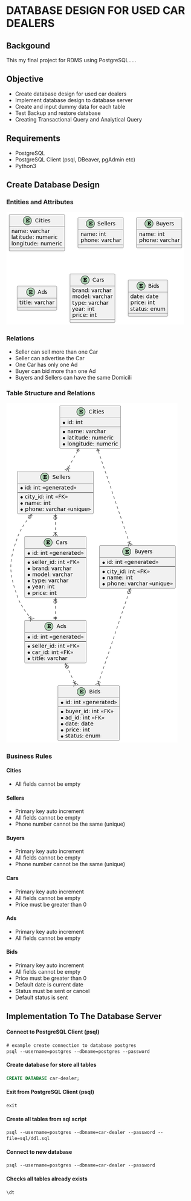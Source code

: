 # DATABASE DESIGN FOR USED CAR DEALERS

## Backgound

This my final project for RDMS using PostgreSQL.....

## Objective

- Create database design for used car dealers
- Implement database design to database server
- Create and input dummy data for each table
- Test Backup and restore database
- Creating Transactional Query and Analytical Query

## Requirements

- PostgreSQL
- PostgreSQL Client (psql, DBeaver, pgAdmin etc)
- Python3

## Create Database Design

### Entities and Attributes

![Entities and Attributes](images/entities-attributes.png?raw=true "Entities and Attributes")

### Relations

- Seller can sell more than one Car
- Seller can advertise the Car
- One Car has only one Ad
- Buyer can bid more than one Ad
- Buyers and Sellers can have the same Domicili

### Table Structure and Relations

![Table Structure and Relations](images/diagram.png?raw=true "Table Structureand Relations")

### Business Rules

#### Cities

- All fields cannot be empty

#### Sellers

- Primary key auto increment
- All fields cannot be empty
- Phone number cannot be the same (unique)

#### Buyers

- Primary key auto increment
- All fields cannot be empty
- Phone number cannot be the same (unique)

#### Cars

- Primary key auto increment
- All fields cannot be empty
- Price must be greater than 0

#### Ads

- Primary key auto increment
- All fields cannot be empty

#### Bids

- Primary key auto increment
- All fields cannot be empty
- Price must be greater than 0
- Default date is current date
- Status must be sent or cancel
- Default status is sent

## Implementation To The Database Server

#### Connect to PostgreSQL Client (psql)

```
# example create connection to database postgres
psql --username=postgres --dbname=postgres --password
```

#### Create database for store all tables

```sql
CREATE DATABASE car-dealer;
```

#### Exit from PostgreSQL Client (psql)

```
exit
```

#### Create all tables from sql script

```
psql --username=postgres --dbname=car-dealer --password --file=sql/ddl.sql
```

#### Connect to new database

```
psql --username=postgres --dbname=car-dealer --password
```

#### Checks all tables already exists

```
\dt
```
